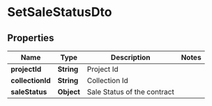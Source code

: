 

# SetSaleStatusDto


## Properties

| Name | Type | Description | Notes |
|------------ | ------------- | ------------- | -------------|
|**projectId** | **String** | Project Id |  |
|**collectionId** | **String** | Collection Id |  |
|**saleStatus** | **Object** | Sale Status of the contract |  |



